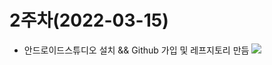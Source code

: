 # 2주차(2022-03-15)
- 안드로이드스튜디오 설치 && Github 가입 및 레프지토리 만듬
  <img width= "" height="" src="/pic/2st.png"></img>
